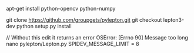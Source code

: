 
apt-get install python-opencv python-numpy


git clone https://github.com/groupgets/pylepton.git
git checkout lepton3-dev
python setup.py install

// Without this edit it returns an error OSError: [Errno 90] Message too long
nano pylepton/Lepton.py
SPIDEV_MESSAGE_LIMIT = 8 